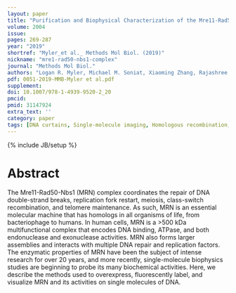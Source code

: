 ```yaml
---
layout: paper
title: "Purification and Biophysical Characterization of the Mre11-Rad50-Nbs1 Complex."
volume: 2004
issue:
pages: 269-287
year: "2019"
shortref: "Myler_et al._ Methods Mol Biol. (2019)"
nickname: "mre1-rad50-nbs1-complex"
journal: "Methods Mol Biol."
authors: "Logan R. Myler, Michael M. Soniat, Xiaoming Zhang, Rajashree A. Deshpande, Tanya T. Paull & Ilya J. Finkelstein"
pdf: 0051-2019-MMB-Myler et al.pdf
supplement:
doi: 10.1007/978-1-4939-9520-2_20
pmcid:
pmid: 31147924
extra_text: ''
category: paper
tags: [DNA curtains, Single-molecule imaging, Homologous recombination, DNA repair, MRN]
---
```

{% include JB/setup %}

# Abstract

The Mre11-Rad50-Nbs1 (MRN) complex coordinates the repair of DNA double-strand breaks, replication fork restart, meiosis, class-switch recombination, and telomere maintenance. As such, MRN is an essential molecular machine that has homologs in all organisms of life, from bacteriophage to humans. In human cells, MRN is a >500 kDa multifunctional complex that encodes DNA binding, ATPase, and both endonuclease and exonuclease activities. MRN also forms larger assemblies and interacts with multiple DNA repair and replication factors. The enzymatic properties of MRN have been the subject of intense research for over 20 years, and more recently, single-molecule biophysics studies are beginning to probe its many biochemical activities. Here, we describe the methods used to overexpress, fluorescently label, and visualize MRN and its activities on single molecules of DNA.
